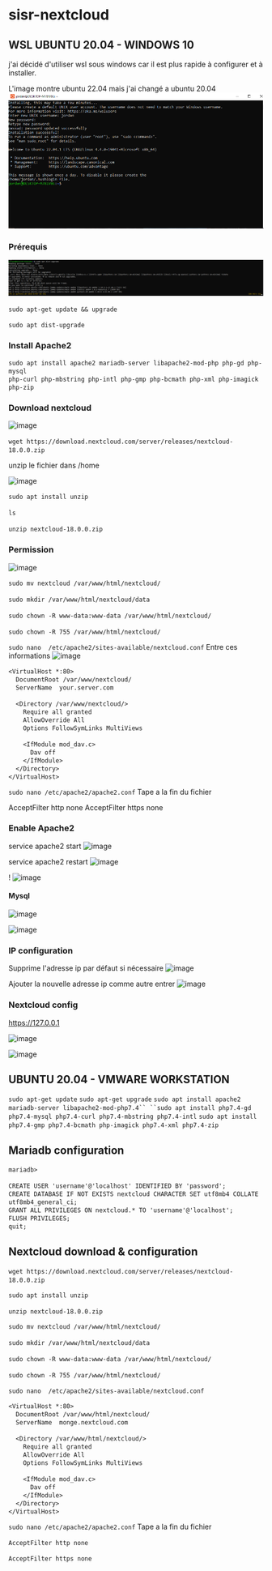 # sisr-nextcloud

## WSL UBUNTU 20.04 - WINDOWS 10

j'ai décidé d'utiliser wsl sous windows car il est plus rapide à configurer et à installer.

L'image montre ubuntu 22.04 mais j'ai changé a ubuntu 20.04
![image](https://github.com/Pyncro/sisr-nextcloud/blob/main/img/wsl.PNG)


### Prérequis
![image](https://github.com/Pyncro/sisr-nextcloud/blob/main/img/apt%20upgrade.PNG)

```sudo apt-get update && upgrade```

```sudo apt dist-upgrade```


### Install Apache2

```
sudo apt install apache2 mariadb-server libapache2-mod-php php-gd php-mysql 
php-curl php-mbstring php-intl php-gmp php-bcmath php-xml php-imagick php-zip
```

### Download nextcloud

![image](https://github.com/Pyncro/sisr-nextcloud/blob/main/img/wget%20nextcloud.PNG)

```wget https://download.nextcloud.com/server/releases/nextcloud-18.0.0.zip```

unzip le fichier dans /home

![image](https://github.com/Pyncro/sisr-nextcloud/blob/main/img/file%20installed.PNG)

```
sudo apt install unzip

ls

unzip nextcloud-18.0.0.zip
```

### Permission

![image](https://github.com/Pyncro/sisr-nextcloud/blob/main/img/alt1.PNG)

```
sudo mv nextcloud /var/www/html/nextcloud/

sudo mkdir /var/www/html/nextcloud/data

sudo chown -R www-data:www-data /var/www/html/nextcloud/

sudo chown -R 755 /var/www/html/nextcloud/

```


```sudo nano  /etc/apache2/sites-available/nextcloud.conf```
Entre ces informations
![image](https://github.com/Pyncro/sisr-nextcloud/blob/main/img/nano%20conf%20file.PNG)


```
<VirtualHost *:80>
  DocumentRoot /var/www/nextcloud/
  ServerName  your.server.com

  <Directory /var/www/nextcloud/>
    Require all granted
    AllowOverride All
    Options FollowSymLinks MultiViews

    <IfModule mod_dav.c>
      Dav off
    </IfModule>
  </Directory>
</VirtualHost>
```


</VirtualHost>

```sudo nano /etc/apache2/apache2.conf```
Tape a la fin du fichier

AcceptFilter http none
AcceptFilter https none


### Enable Apache2

service apache2 start
![image](https://github.com/Pyncro/sisr-nextcloud/blob/main/img/APACHE2%20WORKS.PNG)

service apache2 restart
![image](https://github.com/Pyncro/sisr-nextcloud/blob/main/img/apache2%20up%20and%20running.PNG)

!
![image](https://github.com/Pyncro/sisr-nextcloud/blob/main/img/127001.PNG)

#### Mysql

![image](https://github.com/Pyncro/sisr-nextcloud/blob/main/img/mysql%20install.PNG)

![image](https://github.com/Pyncro/sisr-nextcloud/blob/main/img/nextcloud%20privileges.PNG)

### IP configuration
Supprime l'adresse ip par défaut si nécessaire
![image](https://github.com/Pyncro/sisr-nextcloud/blob/main/img/change%20ip%20address.PNG)


Ajouter la nouvelle adresse ip comme autre entrer
![image](https://github.com/Pyncro/sisr-nextcloud/blob/main/img/add%20ip%20to%20access.PNG)


### Nextcloud config

https://127.0.0.1

![image](https://github.com/Pyncro/sisr-nextcloud/blob/main/img/it%20works.PNG)


![image](https://github.com/Pyncro/sisr-nextcloud/blob/main/img/it%20works%20also.PNG)



## UBUNTU 20.04 - VMWARE WORKSTATION
```sudo apt-get update```
```sudo apt-get upgrade```
```sudo apt install apache2 mariadb-server libapache2-mod-php7.4``
``sudo apt install php7.4-gd php7.4-mysql php7.4-curl php7.4-mbstring php7.4-intl```
```sudo apt install php7.4-gmp php7.4-bcmath php-imagick php7.4-xml php7.4-zip```



## Mariadb configuration

```
mariadb>

CREATE USER 'username'@'localhost' IDENTIFIED BY 'password';
CREATE DATABASE IF NOT EXISTS nextcloud CHARACTER SET utf8mb4 COLLATE utf8mb4_general_ci;
GRANT ALL PRIVILEGES ON nextcloud.* TO 'username'@'localhost';
FLUSH PRIVILEGES;
quit;

```

## Nextcloud download & configuration

```wget https://download.nextcloud.com/server/releases/nextcloud-18.0.0.zip```

```
sudo apt install unzip

unzip nextcloud-18.0.0.zip
```

```
sudo mv nextcloud /var/www/html/nextcloud/

sudo mkdir /var/www/html/nextcloud/data

sudo chown -R www-data:www-data /var/www/html/nextcloud/

sudo chown -R 755 /var/www/html/nextcloud/

```

```sudo nano  /etc/apache2/sites-available/nextcloud.conf```

```
<VirtualHost *:80>
  DocumentRoot /var/www/html/nextcloud/
  ServerName  monge.nextcloud.com

  <Directory /var/www/html/nextcloud/>
    Require all granted
    AllowOverride All
    Options FollowSymLinks MultiViews

    <IfModule mod_dav.c>
      Dav off
    </IfModule>
  </Directory>
</VirtualHost>
```


</VirtualHost>

```sudo nano /etc/apache2/apache2.conf```
Tape a la fin du fichier

```AcceptFilter http none```

```AcceptFilter https none```

